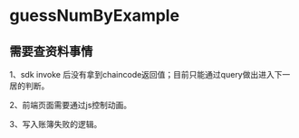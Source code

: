 # guessNumByExample


## 需要查资料事情
1、sdk invoke 后没有拿到chaincode返回值；目前只能通过query做出进入下一居的判断。

2、前端页面需要通过js控制动画。

3、写入账簿失败的逻辑。
